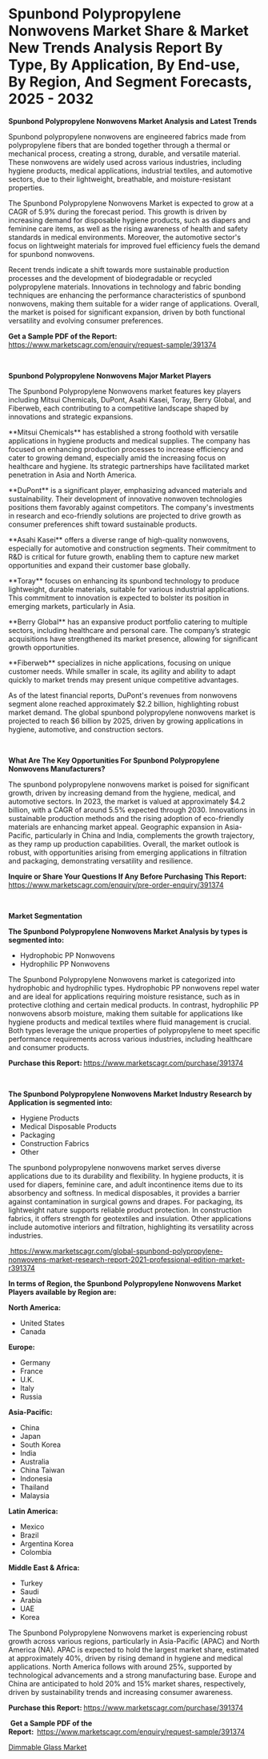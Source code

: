 <p><h1>Spunbond Polypropylene Nonwovens Market Share & Market New Trends Analysis Report By Type, By Application, By End-use, By Region, And Segment Forecasts, 2025 - 2032</h1></p><p><strong>Spunbond Polypropylene Nonwovens Market Analysis and Latest Trends</strong></p>
<p><p>Spunbond polypropylene nonwovens are engineered fabrics made from polypropylene fibers that are bonded together through a thermal or mechanical process, creating a strong, durable, and versatile material. These nonwovens are widely used across various industries, including hygiene products, medical applications, industrial textiles, and automotive sectors, due to their lightweight, breathable, and moisture-resistant properties.</p><p>The Spunbond Polypropylene Nonwovens Market is expected to grow at a CAGR of 5.9% during the forecast period. This growth is driven by increasing demand for disposable hygiene products, such as diapers and feminine care items, as well as the rising awareness of health and safety standards in medical environments. Moreover, the automotive sector's focus on lightweight materials for improved fuel efficiency fuels the demand for spunbond nonwovens.</p><p>Recent trends indicate a shift towards more sustainable production processes and the development of biodegradable or recycled polypropylene materials. Innovations in technology and fabric bonding techniques are enhancing the performance characteristics of spunbond nonwovens, making them suitable for a wider range of applications. Overall, the market is poised for significant expansion, driven by both functional versatility and evolving consumer preferences.</p></p>
<p><strong>Get a Sample PDF of the Report:&nbsp;</strong> <a href="https://www.marketscagr.com/enquiry/request-sample/391374?utm_campaign=3271&utm_medium=2&utm_source=Github&utm_content=ia&utm_term=29032025&utm_id=spunbond-polypropylene-nonwovens">https://www.marketscagr.com/enquiry/request-sample/391374</a></p>
<p>&nbsp;</p>
<p><strong>Spunbond Polypropylene Nonwovens Major Market Players</strong></p>
<p><p>The Spunbond Polypropylene Nonwovens market features key players including Mitsui Chemicals, DuPont, Asahi Kasei, Toray, Berry Global, and Fiberweb, each contributing to a competitive landscape shaped by innovations and strategic expansions.</p><p>**Mitsui Chemicals** has established a strong foothold with versatile applications in hygiene products and medical supplies. The company has focused on enhancing production processes to increase efficiency and cater to growing demand, especially amid the increasing focus on healthcare and hygiene. Its strategic partnerships have facilitated market penetration in Asia and North America.</p><p>**DuPont** is a significant player, emphasizing advanced materials and sustainability. Their development of innovative nonwoven technologies positions them favorably against competitors. The company's investments in research and eco-friendly solutions are projected to drive growth as consumer preferences shift toward sustainable products.</p><p>**Asahi Kasei** offers a diverse range of high-quality nonwovens, especially for automotive and construction segments. Their commitment to R&D is critical for future growth, enabling them to capture new market opportunities and expand their customer base globally.</p><p>**Toray** focuses on enhancing its spunbond technology to produce lightweight, durable materials, suitable for various industrial applications. This commitment to innovation is expected to bolster its position in emerging markets, particularly in Asia.</p><p>**Berry Global** has an expansive product portfolio catering to multiple sectors, including healthcare and personal care. The company’s strategic acquisitions have strengthened its market presence, allowing for significant growth opportunities.</p><p>**Fiberweb** specializes in niche applications, focusing on unique customer needs. While smaller in scale, its agility and ability to adapt quickly to market trends may present unique competitive advantages.</p><p>As of the latest financial reports, DuPont's revenues from nonwovens segment alone reached approximately $2.2 billion, highlighting robust market demand. The global spunbond polypropylene nonwovens market is projected to reach $6 billion by 2025, driven by growing applications in hygiene, automotive, and construction sectors.</p></p>
<p>&nbsp;</p>
<p><strong>What Are The Key Opportunities For Spunbond Polypropylene Nonwovens Manufacturers?</strong></p>
<p><p>The spunbond polypropylene nonwovens market is poised for significant growth, driven by increasing demand from the hygiene, medical, and automotive sectors. In 2023, the market is valued at approximately $4.2 billion, with a CAGR of around 5.5% expected through 2030. Innovations in sustainable production methods and the rising adoption of eco-friendly materials are enhancing market appeal. Geographic expansion in Asia-Pacific, particularly in China and India, complements the growth trajectory, as they ramp up production capabilities. Overall, the market outlook is robust, with opportunities arising from emerging applications in filtration and packaging, demonstrating versatility and resilience.</p></p>
<p><strong>Inquire or Share Your Questions If Any Before Purchasing This Report:</strong> <a href="https://www.marketscagr.com/enquiry/pre-order-enquiry/391374?utm_campaign=3271&utm_medium=2&utm_source=Github&utm_content=ia&utm_term=29032025&utm_id=spunbond-polypropylene-nonwovens">https://www.marketscagr.com/enquiry/pre-order-enquiry/391374</a></p>
<p>&nbsp;</p>
<p><strong>Market Segmentation</strong></p>
<p><strong>The Spunbond Polypropylene Nonwovens Market Analysis by types is segmented into:</strong></p>
<p><ul><li>Hydrophobic PP Nonwovens</li><li>Hydrophilic PP Nonwovens</li></ul></p>
<p><p>The Spunbond Polypropylene Nonwovens market is categorized into hydrophobic and hydrophilic types. Hydrophobic PP nonwovens repel water and are ideal for applications requiring moisture resistance, such as in protective clothing and certain medical products. In contrast, hydrophilic PP nonwovens absorb moisture, making them suitable for applications like hygiene products and medical textiles where fluid management is crucial. Both types leverage the unique properties of polypropylene to meet specific performance requirements across various industries, including healthcare and consumer products.</p></p>
<p><strong>Purchase this Report:&nbsp;</strong><a href="https://www.marketscagr.com/purchase/391374?utm_campaign=3271&utm_medium=2&utm_source=Github&utm_content=ia&utm_term=29032025&utm_id=spunbond-polypropylene-nonwovens">https://www.marketscagr.com/purchase/391374</a></p>
<p>&nbsp;</p>
<p><strong>The Spunbond Polypropylene Nonwovens Market Industry Research by Application is segmented into:</strong></p>
<p><ul><li>Hygiene Products</li><li>Medical Disposable Products</li><li>Packaging</li><li>Construction Fabrics</li><li>Other</li></ul></p>
<p><p>The spunbond polypropylene nonwovens market serves diverse applications due to its durability and flexibility. In hygiene products, it is used for diapers, feminine care, and adult incontinence items due to its absorbency and softness. In medical disposables, it provides a barrier against contamination in surgical gowns and drapes. For packaging, its lightweight nature supports reliable product protection. In construction fabrics, it offers strength for geotextiles and insulation. Other applications include automotive interiors and filtration, highlighting its versatility across industries.</p></p>
<p><a href="https://www.marketscagr.com/global-spunbond-polypropylene-nonwovens-market-research-report-2021-professional-edition-market-r391374?utm_campaign=3271&utm_medium=2&utm_source=Github&utm_content=ia&utm_term=29032025&utm_id=spunbond-polypropylene-nonwovens">&nbsp;https://www.marketscagr.com/global-spunbond-polypropylene-nonwovens-market-research-report-2021-professional-edition-market-r391374</a></p>
<p><strong>In terms of Region, the Spunbond Polypropylene Nonwovens Market Players available by Region are:</strong></p>
<p>
    <p> <strong> North America: </strong>
        <ul>
            <li>United States</li>
            <li>Canada</li>
        </ul>
        </p> 
    <p> <strong> Europe: </strong>
        <ul>
            <li>Germany</li>
            <li>France</li>
            <li>U.K.</li>
            <li>Italy</li>
            <li>Russia</li>
        </ul>
        </p> 
    <p> <strong> Asia-Pacific: </strong>
        <ul>
            <li>China</li>
            <li>Japan</li>
            <li>South Korea</li>
            <li>India</li>
            <li>Australia</li>
            <li>China Taiwan</li>
            <li>Indonesia</li>
            <li>Thailand</li>
            <li>Malaysia</li>
        </ul>
        </p> 
    <p> <strong> Latin America: </strong>
        <ul>
            <li>Mexico</li>
            <li>Brazil</li>
            <li>Argentina Korea</li>
            <li>Colombia</li>
        </ul>
        </p> 
    <p> <strong> Middle East & Africa: </strong>
        <ul>
            <li>Turkey</li>
            <li>Saudi</li>
            <li>Arabia</li>
            <li>UAE</li>
            <li>Korea</li>
        </ul>
    </p>
    </p>
<p><p>The Spunbond Polypropylene Nonwovens market is experiencing robust growth across various regions, particularly in Asia-Pacific (APAC) and North America (NA). APAC is expected to hold the largest market share, estimated at approximately 40%, driven by rising demand in hygiene and medical applications. North America follows with around 25%, supported by technological advancements and a strong manufacturing base. Europe and China are anticipated to hold 20% and 15% market shares, respectively, driven by sustainability trends and increasing consumer awareness.</p></p>
<p><strong>Purchase this Report: </strong><a href="https://www.marketscagr.com/purchase/391374?utm_campaign=3271&utm_medium=2&utm_source=Github&utm_content=ia&utm_term=29032025&utm_id=spunbond-polypropylene-nonwovens">https://www.marketscagr.com/purchase/391374</a></p>
<p>&nbsp;<strong>Get a Sample PDF of the Report:&nbsp;&nbsp;</strong><a href="https://www.marketscagr.com/enquiry/request-sample/391374?utm_campaign=3271&utm_medium=2&utm_source=Github&utm_content=ia&utm_term=29032025&utm_id=spunbond-polypropylene-nonwovens">https://www.marketscagr.com/enquiry/request-sample/391374</a></p>
<p><strong></strong></p>
<p><p><a href="https://github.com/usraceby/Market-Research-Report-List-1/blob/main/dimmable-glass-market.md?utm_campaign=3271&utm_medium=2&utm_source=Github&utm_content=ia&utm_term=29032025&utm_id=spunbond-polypropylene-nonwovens">Dimmable Glass Market</a></p></p>